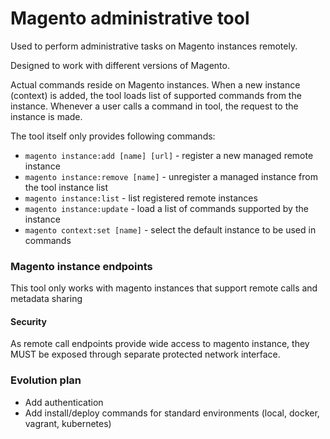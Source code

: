 # Magento administrative tool

Used to perform administrative tasks on Magento instances remotely.

Designed to work with different versions of Magento.

Actual commands reside on Magento instances. When a new instance (context) is added, the tool loads list of supported commands from the instance. Whenever a user calls a command in tool, the request to the instance is made.

The tool itself only provides following commands:

   * ```magento instance:add [name] [url]``` - register a new managed remote instance
   * ```magento instance:remove [name]``` - unregister a managed instance from the tool instance list
   * ```magento instance:list``` - list registered remote instances
   * ```magento instance:update``` - load a list of commands supported by the instance
   * ```magento context:set [name]``` - select the default instance to be used in commands
   
### Magento instance endpoints

This tool only works with magento instances that support remote calls and metadata sharing

#### Security

As remote call endpoints provide wide access to magento instance, they MUST be exposed through separate protected network interface.
   
### Evolution plan

* Add authentication
* Add install/deploy commands for standard environments (local, docker, vagrant, kubernetes)
